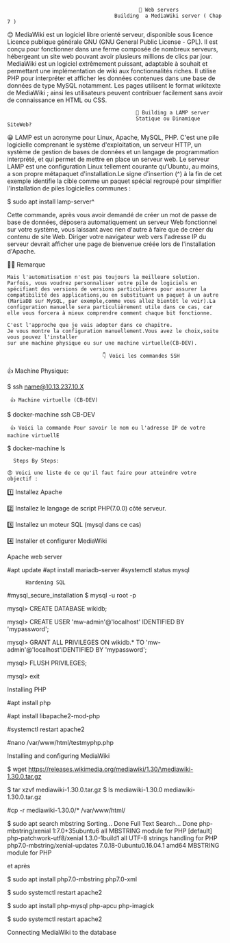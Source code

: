                                                🔎 Web servers 
                                       Building  a MediaWiki server ( Chap 7 )
                                       
   😊 MediaWiki est un logiciel libre orienté serveur, disponible sous licence Licence publique générale GNU (GNU General Public License - GPL). Il est conçu pour fonctionner dans une ferme composée de nombreux serveurs, hébergeant un site web pouvant avoir plusieurs millions de clics par jour.
MediaWiki est un logiciel extrêmement puissant, adaptable à souhait et permettant une implémentation de wiki aux fonctionnalités riches. Il utilise PHP pour interpréter et afficher les données contenues dans une base de données de type MySQL notamment.
Les pages utilisent le format wikitexte de MediaWiki ; ainsi les utilisateurs peuvent contribuer facilement sans avoir de connaissance en HTML ou CSS.

                                              🎾 Building a LAMP server
                                              Statique ou Dinamique SiteWeb?
😀 LAMP est un acronyme pour Linux, Apache, MySQL, PHP. C'est une pile logicielle comprenant le système d'exploitation,
un serveur HTTP, un système de gestion de bases de données et un langage de programmation interprété, et qui permet de mettre en place un serveur web.
   Le serveur LAMP est une configuration Linux tellement courante qu'Ubuntu, au moins, a son propre métapaquet d'installation.Le signe d'insertion (^) à la fin de cet exemple identifie la cible comme un paquet spécial regroupé pour simplifier l'installation de piles logicielles communes : 
   
   $ sudo apt install lamp-server^
   
   Cette commande, après vous avoir demandé de créer un mot de passe de base de données, déposera automatiquement un serveur Web fonctionnel sur votre système, vous laissant avec rien d'autre à faire que de créer du contenu de site Web. Diriger votre navigateur 
   web vers l'adresse IP du serveur devrait afficher une page de bienvenue créée lors de l'installation d'Apache.
   
   🙆‍♂️ Remarque
   
    Mais l'automatisation n'est pas toujours la meilleure solution. Parfois, vous voudrez personnaliser votre pile de logiciels en spécifiant des versions de versions particulières pour assurer la compatibilité des applications,ou en substituant un paquet à un autre (MariaDB sur MySQL, par exemple,comme vous allez bientôt le voir).La configuration manuelle sera particulièrement utile dans ce cas, car elle vous forcera à mieux comprendre comment chaque bit fonctionne. 
    
    C'est l'approche que je vais adopter dans ce chapitre.
    Je vous montre la configuration manuellement.Vous avez le choix,soite vous pouvez l'installer 
    sur une machine physique ou sur une machine virtuelle(CB-DEV).
                                   
                                   👇 Voici les commandes SSH
    
   
   👍 Machine Physique:

$ ssh name@10.13.237.10.X 
     
     👍 Machine virtuelle (CB-DEV)

$ docker-machine ssh CB-DEV

     👍 Voici la commande Pour savoir le nom ou l'adresse IP de votre machine virtuellE

$ docker-machine ls
  
      Steps By Steps:
      
    😍 Voici une liste de ce qu'il faut faire pour atteindre votre objectif :
    
 1️⃣ Installez Apache
 
 2️⃣ Installez le langage de script PHP(7.0.0) côté serveur.

 3️⃣ Installez un moteur SQL (mysql dans ce cas)
 
 4️⃣ Installer et configurer MediaWiki
 
Apache web server

#apt update
#apt install mariadb-server
#systemctl status mysql

          Hardening SQL
          
#mysql_secure_installation
$ mysql -u root -p

mysql> CREATE DATABASE wikidb;

mysql> CREATE USER 'mw-admin'@'localhost' IDENTIFIED BY 'mypassword';

mysql> GRANT ALL PRIVILEGES ON wikidb.* TO 'mw-admin'@'localhost'IDENTIFIED BY 'mypassword';

mysql> FLUSH PRIVILEGES;

mysql> exit

Installing PHP

#apt install php

#apt install libapache2-mod-php

#systemctl restart apache2

#nano /var/www/html/testmyphp.php
<?php
phpinfo();
?>

Installing and configuring MediaWiki

$ wget https://releases.wikimedia.org/mediawiki/1.30/\mediawiki-1.30.0.tar.gz

$ tar xzvf mediawiki-1.30.0.tar.gz
$ ls
mediawiki-1.30.0 mediawiki-1.30.0.tar.gz

#cp -r mediawiki-1.30.0/* /var/www/html/


$ sudo apt search mbstring
Sorting... Done
Full Text Search... Done
php-mbstring/xenial 1:7.0+35ubuntu6 all
MBSTRING module for PHP [default]
php-patchwork-utf8/xenial 1.3.0-1build1 all
UTF-8 strings handling for PHP
php7.0-mbstring/xenial-updates 7.0.18-0ubuntu0.16.04.1 amd64
MBSTRING module for PHP

et après

$ sudo apt install php7.0-mbstring php7.0-xml

$ sudo systemctl restart apache2

$ sudo apt install php-mysql php-apcu php-imagick

$ sudo systemctl restart apache2

Connecting MediaWiki to the database




